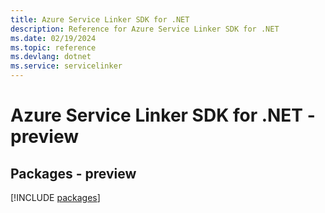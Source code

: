 ```yaml
---
title: Azure Service Linker SDK for .NET
description: Reference for Azure Service Linker SDK for .NET
ms.date: 02/19/2024
ms.topic: reference
ms.devlang: dotnet
ms.service: servicelinker
---
```

# Azure Service Linker SDK for .NET - preview
## Packages - preview
[!INCLUDE [packages](service-linker-index.md)]